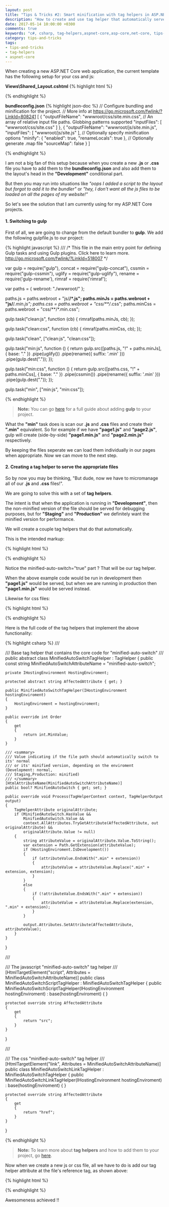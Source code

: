 ```yaml
---
layout: post
title: "Tips & Tricks #2: Smart minification with tag helpers in ASP.NET Core"
description: "How to create and use tag helper that automatically servers the appropriate js or css file (minified or unminified)"
date: 2017-05-14 10:00:00 +0300
comments: true
keywords: "c#, csharp, tag-helpers,aspnet-core,asp-core,net-core, tips-and-tricks "
category: tips-and-tricks
tags:
- tips-and-tricks
- tag-helpers
- aspnet-core
---
```


When creating a new ASP.NET Core web application, the current template has the following setup for your css and js:

**Views\Shared\_Layout.cshtml**
{% highlight html %}

<!-- code omitted -->
<head>
<!-- code omitted -->
    <environment names="Development">
        <link rel="stylesheet" href="~/lib/bootstrap/dist/css/bootstrap.css" />
        <link rel="stylesheet" href="~/css/site.css" />
    </environment>
    <environment names="Staging,Production">
        <link rel="stylesheet" href="https://ajax.aspnetcdn.com/ajax/bootstrap/3.3.7/css/bootstrap.min.css"
              asp-fallback-href="~/lib/bootstrap/dist/css/bootstrap.min.css"
              asp-fallback-test-class="sr-only" asp-fallback-test-property="position" asp-fallback-test-value="absolute" />
        <link rel="stylesheet" href="~/css/site.min.css" asp-append-version="true" />
    </environment>
    <!-- code omitted -->
</head>
<!-- code omitted -->

{% endhighlight %}

**bundleconfig.json**
{% highlight json-doc %}
// Configure bundling and minification for the project.
// More info at https://go.microsoft.com/fwlink/?LinkId=808241
[
  {
    "outputFileName": "wwwroot/css/site.min.css",
    // An array of relative input file paths. Globbing patterns supported
    "inputFiles": [
      "wwwroot/css/site.css"
    ]
  },
  {
    "outputFileName": "wwwroot/js/site.min.js",
    "inputFiles": [
      "wwwroot/js/site.js"
    ],
    // Optionally specify minification options
    "minify": {
      "enabled": true,
      "renameLocals": true
    },
    // Optionally generate .map file
    "sourceMap": false
  }
]

{% endhighlight %}

I am not a big fan of this setup because when you create a new **.js** or **.css** file you have to add them to the **bundleconfig.json** and also add them to the layout's head in the **"Development"** conditional part. 

But then you may run into situations like *"oops I added a script to the layout but forgot to add it to the bundler"* or *"hey, I don't want all the js files to be loaded on all the pages of my website!"*

So let's see the solution that I am currently using for my ASP.NET Core projects.

#### 1. Switching to gulp
First of all, we are going to change from the default bundler to **gulp**. We add the following gulpfile.js to our project:

{% highlight javascript %}
/// <binding BeforeBuild='clean' AfterBuild='min' />
/*
This file in the main entry point for defining Gulp tasks and using Gulp plugins.
Click here to learn more. http://go.microsoft.com/fwlink/?LinkId=518007
*/

var gulp = require("gulp"),
  concat = require("gulp-concat"),
  cssmin = require("gulp-cssmin"),
  uglify = require("gulp-uglify"),
  rename = require('gulp-rename'),
  rimraf = require('rimraf');


var paths = {
    webroot: "./wwwroot/"
};

paths.js = paths.webroot + "js/**/*.js";
paths.minJs = paths.webroot + "js/**/*.min.js";
paths.css = paths.webroot + "css/**/*.css";
paths.minCss = paths.webroot + "css/**/*.min.css";


gulp.task("clean:js", function (cb) {
    rimraf(paths.minJs, cb);
});

gulp.task("clean:css", function (cb) {
    rimraf(paths.minCss, cb);
});

gulp.task("clean", ["clean:js", "clean:css"]);

gulp.task("min:js", function () {
    return gulp.src([paths.js, "!" + paths.minJs], { base: "." })
               .pipe(uglify())
               .pipe(rename({
                    suffix: '.min'
                }))
               .pipe(gulp.dest("."));
});

gulp.task("min:css", function () {
    return gulp.src([paths.css, "!" + paths.minCss], { base: "." })
      .pipe(cssmin())
      .pipe(rename({
            suffix: '.min'
        }))
      .pipe(gulp.dest("."));
});

gulp.task("min", ["min:js", "min:css"]);

{% endhighlight %}

> **Note:** You can go [here](https://docs.microsoft.com/en-us/aspnet/core/client-side/using-gulp) for a full guide about adding **gulp** to your project.

What the **"min"** task does is scan our **.js** and **.css** files and create their **".min"** equivalent. So for example if we have **"page1.js"** and **"page2.js"**, gulp will create (side-by-side) **"page1.min.js"** and **"page2.min.js"** respectively.

By keeping the files seperate we can load them individually in our pages when appropriate. Now we can move to the next step.

#### 2. Creating a tag helper to serve the appropriate files

So by now you may be thinking, "But dude, now we have to micromanage all of our **.js** and **.css** files!". 

We are going to solve this with a set of **tag helpers**. 

The intent is that when the application is running in **"Development"**, then the non-minified version of the file should be served for debugging purposes, but for **"Staging"** and **"Production"** we definitely want the minified version for performance. 

We will create a couple tag helpers that do that automatically. 

This is the intended markup:

{% highlight html %}
<script src="~/js/page1.js" asp-append-version="true" minified-auto-switch="true"></script>
{% endhighlight %}

Notice the <span class="highlight"><span class="na">minified-auto-switch=</span><span class="s">"true"</span></span> part ? That will be our tag helper. 

When the above example code would be run in development then **"page1.js"** would be served, but when we
are running in production then **"page1.min.js"** would be served instead.

Likewise for css files:

{% highlight html %}
<link rel="stylesheet" href="~/css/site.css" asp-append-version="true" minified-auto-switch="true" />
{% endhighlight %}

Here is the full code of the tag helpers that implement the above functionality:

{% highlight csharp %}
/// <summary>
/// Base tag helper that contains the core code for "minified-auto-switch"
/// </summary>
public abstract class MinifiedAutoSwitchTagHelper : TagHelper
{
    public const string MinifiedAutoSwitchAttributeName = "minified-auto-switch";

    private IHostingEnvironment HostingEnviroment;

    protected abstract string AffectedAttribute { get; }

    public MinifiedAutoSwitchTagHelper(IHostingEnvironment hostingEnviroment)
    {
        HostingEnviroment = hostingEnviroment;
    }

    public override int Order
    {
        get
        {
            return int.MinValue;
        }
    }

    /// <summary>
    /// Value indicating if the file path should automatically switch to its' normal 
    /// or its' minified version, depending on the enviroment (Development: normal,
    /// Staging,Production: minified)
    /// </summary>
    [HtmlAttributeName(MinifiedAutoSwitchAttributeName)]
    public bool? MinifiedAutoSwitch { get; set; }

    public override void Process(TagHelperContext context, TagHelperOutput output)
    {
        TagHelperAttribute originalAttribute;
        if (MinifiedAutoSwitch.HasValue && 
            MinifiedAutoSwitch.Value && 
            context.AllAttributes.TryGetAttribute(AffectedAttribute, out originalAttribute) &&
            originalAttribute.Value != null)
        {
            string attributeValue = originalAttribute.Value.ToString();
            var extension = Path.GetExtension(attributeValue);
            if (HostingEnviroment.IsDevelopment())
            {
                if (attributeValue.EndsWith(".min" + extension))
                {
                    attributeValue = attributeValue.Replace(".min" + extension, extension);
                }
            }
            else
            {
                if (!attributeValue.EndsWith(".min" + extension))
                {
                    attributeValue = attributeValue.Replace(extension, ".min" + extension);
                }
            }

            output.Attributes.SetAttribute(AffectedAttribute, attributeValue);
        }
    }
}


/// <summary>
/// The javascript "minified-auto-switch" tag helper
/// </summary>
[HtmlTargetElement("script", Attributes = MinifiedAutoSwitchAttributeName)]
public class MinifiedAutoSwitchScriptTagHelper : MinifiedAutoSwitchTagHelper
{
    public MinifiedAutoSwitchScriptTagHelper(IHostingEnvironment hostingEnviroment) 
          : base(hostingEnviroment)
    {
    }

    protected override string AffectedAttribute
    {
        get
        {
            return "src";
        }
    }
}

/// <summary>
/// The css "minified-auto-switch" tag helper
/// </summary>
[HtmlTargetElement("link", Attributes = MinifiedAutoSwitchAttributeName)]
public class MinifiedAutoSwitchLinkTagHelper : MinifiedAutoSwitchTagHelper
{
    public MinifiedAutoSwitchLinkTagHelper(IHostingEnvironment hostingEnviroment) 
          : base(hostingEnviroment)
    {
    }

    protected override string AffectedAttribute
    {
        get
        {
            return "href";
        }
    }
}

{% endhighlight %}


> **Note:** To learn more about **tag helpers** and how to add them to your project, go [here](https://docs.microsoft.com/en-us/aspnet/core/mvc/views/tag-helpers/intro).


Now when we create a new js or css file, all we have to do is add our tag helper attribute at the file's reference tag, as shown above:

{% highlight html %}
<script src="~/js/page1.js" asp-append-version="true" minified-auto-switch="true"></script>
{% endhighlight %}

Awesomeness achieved !!